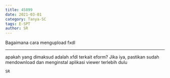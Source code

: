 ```yaml
---
title: 45899
date: 2021-03-01
category: Tanya-SC
tags: E-SPT
author: SR
---
```


Bagaimana cara mengupload fxdl

---

apakah yang dimaksud adalah xfdl terkait eform? Jika iya, pastikan sudah mendownload dan menginstal aplikasi viewer terlebih dulu

`SR`
